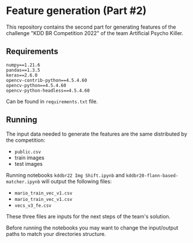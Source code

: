 # Feature generation (Part #2)
This repository contains the second part for generating features of the challenge "KDD BR Competition 2022" of the team Artificial Psycho Killer.
## Requirements
    numpy==1.21.6
    pandas==1.3.5
    keras==2.6.0
    opencv-contrib-python==4.5.4.60
    opencv-python==4.5.4.60
    opencv-python-headless==4.5.4.60
   Can be found in `requirements.txt` file.
## Running
The input data needed to generate the features are the same distributed by the competition:
 - `public.csv`
 - train images
 - test images
 
Running notebooks `kddbr22 Img Shift.ipynb` and `kddbr20-flann-based-matcher.ipynb` will output the following files:

 - `mario_train_vec_v1.csv`
 - `mario_train_vec_v1.csv`
 - `vecs_v3_fe.csv`

These three files are inputs for the next steps of the team's solution.

Before running the notebooks you may want to change the input/output paths to match your directories structure.
